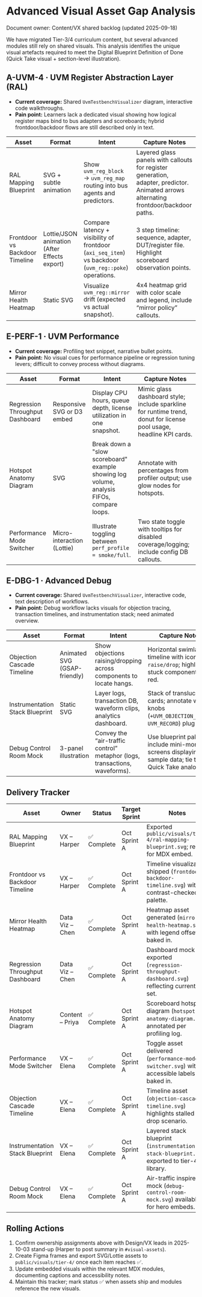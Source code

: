 # Advanced Visual Asset Gap Analysis

Document owner: Content/VX shared backlog (updated 2025-09-18)

We have migrated Tier-3/4 curriculum content, but several advanced modules still rely on shared visuals. This analysis identifies the unique visual artefacts required to meet the Digital Blueprint Definition of Done (Quick Take visual + section-level illustration).

## A-UVM-4 · UVM Register Abstraction Layer (RAL)
- **Current coverage:** Shared `UvmTestbenchVisualizer` diagram, interactive code walkthroughs.
- **Pain point:** Learners lack a dedicated visual showing how logical register maps bind to bus adapters and scoreboards; hybrid frontdoor/backdoor flows are still described only in text.

| Asset | Format | Intent | Capture Notes |
| --- | --- | --- | --- |
| RAL Mapping Blueprint | SVG + subtle animation | Show `uvm_reg_block` → `uvm_reg_map` routing into bus agents and predictors. | Layered glass panels with callouts for register generation, adapter, predictor. Animated arrows alternating frontdoor/backdoor paths. |
| Frontdoor vs Backdoor Timeline | Lottie/JSON animation (After Effects export) | Compare latency + visibility of frontdoor (`axi_seq_item`) vs backdoor (`uvm_reg::poke`) operations. | 3 step timeline: sequence, adapter, DUT/register file. Highlight scoreboard observation points. |
| Mirror Health Heatmap | Static SVG | Visualize `uvm_reg::mirror` drift (expected vs actual snapshot). | 4x4 heatmap grid with color scale and legend, include “mirror policy” callouts. |

## E-PERF-1 · UVM Performance
- **Current coverage:** Profiling text snippet, narrative bullet points.
- **Pain point:** No visual cues for performance pipeline or regression tuning levers; difficult to convey process without diagrams.

| Asset | Format | Intent | Capture Notes |
| --- | --- | --- | --- |
| Regression Throughput Dashboard | Responsive SVG or D3 embed | Display CPU hours, queue depth, license utilization in one snapshot. | Mimic glass dashboard style; include sparkline for runtime trend, donut for license pool usage, headline KPI cards. |
| Hotspot Anatomy Diagram | SVG | Break down a "slow scoreboard" example showing log volume, analysis FIFOs, compare loops. | Annotate with percentages from profiler output; use glow nodes for hotspots. |
| Performance Mode Switcher | Micro-interaction (Lottie) | Illustrate toggling between `perf_profile = smoke/full`. | Two state toggle with tooltips for disabled coverage/logging; include config DB callouts. |

## E-DBG-1 · Advanced Debug
- **Current coverage:** Shared `UvmTestbenchVisualizer`, interactive code, text description of workflows.
- **Pain point:** Debug workflow lacks visuals for objection tracing, transaction timelines, and instrumentation stack; need animated overview.

| Asset | Format | Intent | Capture Notes |
| --- | --- | --- | --- |
| Objection Cascade Timeline | Animated SVG (GSAP-friendly) | Show objections raising/dropping across components to locate hangs. | Horizontal swimlane timeline with icons for `raise/drop`; highlight stuck component in red. |
| Instrumentation Stack Blueprint | Static SVG | Layer logs, transaction DB, waveform clips, analytics dashboard. | Stack of translucent cards; annotate where knobs (`+UVM_OBJECTION_TRACE`, `UVM_RECORD`) plug in. |
| Debug Control Room Mock | 3-panel illustration | Convey the “air-traffic control” metaphor (logs, transactions, waveforms). | Use blueprint palette, include mini-monitor screens displaying sample data; tie to Quick Take analogy. |

## Delivery Tracker

| Asset | Owner | Status | Target Sprint | Notes |
| --- | --- | --- | --- | --- |
| RAL Mapping Blueprint | VX – Harper | ✅ Complete | Oct Sprint A | Exported `public/visuals/tier-4/ral-mapping-blueprint.svg`; ready for MDX embed. |
| Frontdoor vs Backdoor Timeline | VX – Harper | ✅ Complete | Oct Sprint A | Timeline visualization shipped (`frontdoor-backdoor-timeline.svg`) with contrast-checked palette. |
| Mirror Health Heatmap | Data Viz – Chen | ✅ Complete | Oct Sprint A | Heatmap asset generated (`mirror-health-heatmap.svg`) with legend offsets baked in. |
| Regression Throughput Dashboard | Data Viz – Chen | ✅ Complete | Oct Sprint A | Dashboard mock exported (`regression-throughput-dashboard.svg`) reflecting current KPI set. |
| Hotspot Anatomy Diagram | Content – Priya | ✅ Complete | Oct Sprint A | Scoreboard hotspot diagram (`hotspot-anatomy-diagram.svg`) annotated per profiling log. |
| Performance Mode Switcher | VX – Elena | ✅ Complete | Oct Sprint A | Toggle asset delivered (`performance-mode-switcher.svg`) with accessible labels baked in. |
| Objection Cascade Timeline | VX – Elena | ✅ Complete | Oct Sprint A | Timeline asset (`objection-cascade-timeline.svg`) highlights stalled drop scenario. |
| Instrumentation Stack Blueprint | VX – Elena | ✅ Complete | Oct Sprint A | Layered stack blueprint (`instrumentation-stack-blueprint.svg`) exported to tier-4 library. |
| Debug Control Room Mock | VX – Elena | ✅ Complete | Oct Sprint A | Air-traffic inspired mock (`debug-control-room-mock.svg`) available for hero embeds. |

## Rolling Actions
1. Confirm ownership assignments above with Design/VX leads in 2025-10-03 stand-up (Harper to post summary in `#visual-assets`).
2. Create Figma frames and export SVG/Lottie assets to `public/visuals/tier-4/` once each item reaches ✅.
3. Update embedded visuals within the relevant MDX modules, documenting captions and accessibility notes.
4. Maintain this tracker; mark status ✅ when assets ship and modules reference the new visuals.

